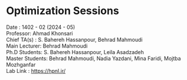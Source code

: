 # Optimization Sessions
Date : 1402 - 02 (2024 - 05) </br>
Professor: Ahmad Khonsari </br>
Chief TA(s) : S. Bahereh Hassanpour, Behrad Mahmoudi </br>
Main Lecturer: Behrad Mahmoudi </br>
Ph.D Students: S. Bahereh Hassanpour, Leila Asadzadeh </br>
Master Students: Behrad Mahmoudi, Nadia Yazdani, Mina Faridi, Mojtba Mozhganfar </br>
Lab Link : https://hpnl.ir/
